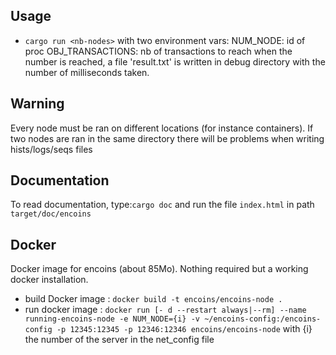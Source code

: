 ## Usage
 - `cargo run <nb-nodes>` with two environment vars:
    NUM_NODE: id of proc
    OBJ_TRANSACTIONS: nb of transactions to reach
    when the number is reached, a file 'result.txt' is written in debug directory with the number of milliseconds taken.

## Warning
Every node must be ran on different locations (for instance containers). If two nodes are ran in the same directory there will be problems when writing hists/logs/seqs files

## Documentation
To read documentation, type:`cargo doc` and run the file `index.html` in path `target/doc/encoins`

## Docker
Docker image for encoins (about 85Mo). Nothing required but a working docker installation.
- build Docker image : `docker build -t encoins/encoins-node .`
- run docker image : `docker run [- d --restart always|--rm] --name running-encoins-node -e NUM_NODE={i} -v ~/encoins-config:/encoins-config -p 12345:12345 -p 12346:12346 encoins/encoins-node` with {i} the number of the server in the net_config file
